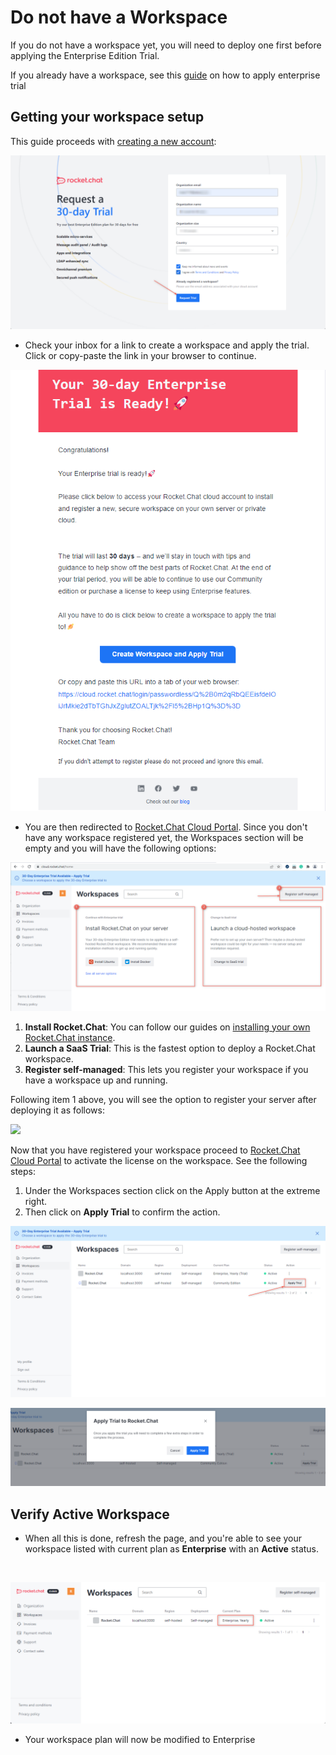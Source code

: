 # Do not have a Workspace

If you do not have a workspace yet, you will need to deploy one first before applying the Enterprise Edition Trial.

If you already have a workspace, see this [guide](has-workspace.md) on how to apply enterprise trial&#x20;

## Getting your workspace setup

This guide proceeds with [creating a new account](https://cloud.rocket.chat/trial/ee):

![](<../../.gitbook/assets/image (644) (2).png>)

* Check your inbox for a link to create a workspace and apply the trial. Click or copy-paste the link in your browser to continue.

![](<../../.gitbook/assets/image (671) (1) (1).png>)

* You are then redirected to [Rocket.Chat Cloud Portal](https://cloud.rocket.chat/). Since you don't have any workspace registered yet, the Workspaces section will be empty and you will have the following options:

![](<../../.gitbook/assets/image (639) (1).png>)

1. **Install Rocket.Chat**: You can follow our guides on [installing your own Rocket.Chat instance](../../deploy-rocket.chat/prepare-for-your-rocket.chat-deployment/).
2. **Launch a SaaS Trial**: This is the fastest option to deploy a Rocket.Chat workspace.
3. **Register self-managed**: This lets you register your workspace if you have a workspace up and running.

Following item 1 above, you will see the option to register your server after deploying it as follows:

![](https://lh6.googleusercontent.com/aymgd-YyVLVzbWt6Z8PQSHkX5kGDSYG8YgPzt8zYd3O8D4WTMabsEpCKJj68NCUOMDdvfPpwtG5KCW70uppBNkRJKp3DNMRVAXJ2QaEkTjSoplk7fSoUycycUg0EKLxGT1lNicrh2QHEbq\_pYw)

Now that you have registered your workspace proceed to [Rocket.Chat Cloud Portal](https://cloud.rocket.chat/) to activate the license on the workspace. See the following steps:

1. Under the Workspaces section click on the Apply button at the extreme right.
2. Then click on **Apply Trial** to confirm the action.

![](<../../.gitbook/assets/image (663) (1) (1).png>)

![](<../../.gitbook/assets/image (642) (1) (1).png>)



## Verify Active Workspace

* When all this is done, refresh the page, and you're able to see your workspace listed with current plan as **Enterprise** with an **Active** status.

​

![](<../../.gitbook/assets/image (253) (1).png>)

* Your workspace plan will now be modified to Enterprise
